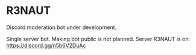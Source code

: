 # R3NAUT
Discord moderation bot under development.

Single server bot. Making bot public is not planned. 
Server R3NAUT is on: https://discord.gg/n5b6V2DuAc
